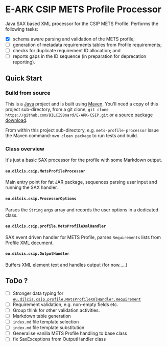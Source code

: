 E-ARK CSIP METS Profile Processor
=================================

Java SAX based XML processor for the CSIP METS Profile. Performs the following tasks:
- [x] schema aware parsing and validation of the METS profile;
- [ ] generation of metadata requirements tables from Profile requirements;
- [ ] checks for duplicate requirement ID allocation; and
- [ ] reports gaps in the ID sequence (in preparation for deprecation reporting).

Quick Start
-----------

### Build from source
This is a [Java](https://www.java.com/) project and is built using [Maven](https://maven.apache.org/). You'll need a copy of this project sub-directory, from a git clone, `git clone https://github.com/DILCISBoard/E-ARK-CSIP.git` or a [source package download](https://github.com/DILCISBoard/E-ARK-CSIP/archive/master.zip).

From within this project sub-directory, e.g. `mets-profile-processor` issue the Maven command: `mvn clean package` to run tests and build.

### Class overview
It's just a basic SAX processor for the profile with some Markdown output.

#### `eu.dilcis.csip.MetsProfileProcessor`
Main entry point for fat JAR package, sequences parsing user input and running
the SAX handler.

#### `eu.dilcis.csip.ProcessorOptions`
Parses the `String` args array and records the user options in a dedicated
class.

#### `eu.dilcis.csip.profile.MetsProfileXmlHandler`
SAX event driven handler for METS Profile, parses `Requirements` lists from
Profile XML document.

#### `eu.dilcis.csip.OutputHandler`
Buffers XML element text and handles output (for now.....)

ToDo ?
------
- [ ] Stronger data typing for [`eu.dilcis.csip.profile.MetsProfileXmlHandler.Requirement`](./src/main/java/eu/dilcis/csip/profile/MetsProfileXmlHandler.java)
- [ ] Requirement validation, e.g. non-empty fields etc.
- [ ] Group think for other validation activities.
- [ ] Markdown table generation
- [ ] `index.md` file template selection
- [ ] `index.md` file template substitution
- [ ] Generalise vanilla METS Profile handling to base class
- [ ] fix SaxExceptions from OutputHandler class
